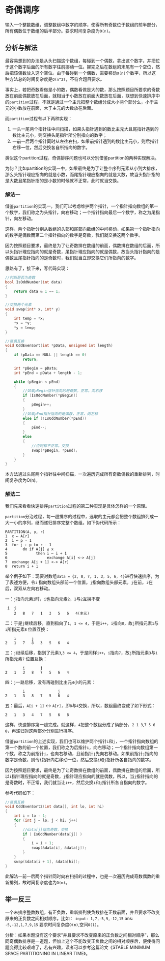 # 奇偶调序

输入一个整数数组，调整数组中数字的顺序，使得所有奇数位于数组的前半部分，所有偶数位于数组的后半部分。要求时间复杂度为`O(n)`。

## 分析与解法

最容易想到的办法是从头扫描这个数组，每碰到一个偶数，拿出这个数字，并把位于这个数字后面的所有数字往前挪动一位。挪完之后在数组的末尾有一个空位，然后把该偶数放入这个空位。由于每碰到一个偶数，需要移动`O(n)`个数字，所以这种方法总的时间复杂度是`O(n^2)`，不符合题目要求。

事实上，若把奇数看做是小的数，偶数看做是大的数，那么按照题目所要求的奇数放在前面偶数放在后面，就相当于小数放在前面大数放在后面，联想到快速排序中的`partition`过程，不就是通过一个主元把整个数组分成大小两个部分么，小于主元的小数放在前面，大于主元的大数放在后面。

而`partition`过程有以下两种实现：

1. 一头一尾两个指针往中间扫描，如果头指针遇到的数比主元大且尾指针遇到的数比主元小，则交换头尾指针所分别指向的数字；
2. 一前一后两个指针同时从左往右扫，如果前指针遇到的数比主元小，则后指针右移一位，然后交换各自所指向的数字。

类似这个partition过程，奇偶排序问题也可以分别借鉴partition的两种实现解决。

为何？比如partition的实现一中，如果最终是为了让整个序列元素从小到大排序，那么头指针理应指向的就是小数，而尾指针理应指向的就是大数，故当头指针指的是大数且尾指针指的是小数的时候就不正常，此时就当交换。

### 解法一

借鉴`partition`的实现一，我们可以考虑维护两个指针，一个指针指向数组的第一个数字，我们称之为头指针，向右移动；一个指针指向最后一个数字，称之为尾指针，向左移动。

这样，两个指针分别从数组的头部和尾部向数组的中间移动，如果第一个指针指向的数字是偶数而第二个指针指向的数字是奇数，我们就交换这两个数字。

因为按照题目要求，最终是为了让奇数排在数组的前面，偶数排在数组的后面，所以头指针理应指向的就是奇数，尾指针理应指向的就是偶数，故当头指针指向的是偶数且尾指针指向的是奇数时，我们就当立即交换它们所指向的数字。

思路有了，接下来，写代码实现：

```cpp
//判断是否为奇数
bool IsOddNumber(int data)
{
    return data & 1 == 1;
}

//交换两个元素
void swap(int* x, int* y)
{
    int temp = *x;
    *x = *y;
    *y = temp;
}

//奇偶互换
void OddEvenSort(int *pData, unsigned int length)
{
    if (pData == NULL || length == 0)
        return;

    int *pBegin = pData;
    int *pEnd = pData + length - 1;

    while (pBegin < pEnd)
    {
        //如果pBegin指针指向的是奇数，正常，向右移
        if (IsOddNumber(*pBegin))  
        {
            pBegin++;
        }
        //如果pEnd指针指向的是偶数，正常，向左移
        else if (!IsOddNumber(*pEnd))
        {
            pEnd--;
        }
        else
        {
            //否则都不正常，交换
            swap(*pBegin, *pEnd);
        }
    }
}
```

本方法通过头尾两个指针往中间扫描，一次遍历完成所有奇数偶数的重新排列，时间复杂度为O(n)。

### 解法二

我们先来看看快速排序`partition`过程的第二种实现是具体怎样的一个原理。

`partition`分治过程，每一趟排序的过程中，选取的主元都会把整个数组排列成一大一小的序列，继而递归排序完整个数组。如下伪代码所示：

```
PARTITION(A, p, r)
1  x ← A[r]
2  i ← p - 1
3  for j ← p to r - 1
4       do if A[j] ≤ x
5             then i ← i + 1
6                  exchange A[i] <-> A[j]
7  exchange A[i + 1] <-> A[r]
8  return i + 1
```

举个例子如下：现要对数组`data = {2, 8, 7, 1, 3, 5, 6, 4}`进行快速排序，为了表述方便，令`i` 指向数组头部前一个位置，`j`指向数组头部元素，`j`在前，`i`在后，双双从左向右移动。


一：`j`指向元素`2`时，`i`也指向元素`2`，`2`与`2`互换不变

     i  j
        2   8   7   1   3   5   6   4(主元)
    
二：于是`j`继续后移，直到指向了`1`，`1 <= 4`，于是`i++`，`i`指向`8`，故`j`所指元素`1`与`i`所指元素`8` 位置互换：

        i       j
    2   1   7   8   3   5   6   4

三：`j`继续后移，指到了元素`3`,`3 <= 4`，于是同样`i++`，`i`指向`7`，故`j`所指元素`3`与`i`所指元素`7` 位置互换：

            i       j
    2   1   3   8   7   5   6   4

四：`j`一路后移，没有再碰到比主元`4`小的元素：

            i               j
    2   1   3   8   7   5   6   4

五：最后，`A[i + 1]` <-> `A[r]`，即`8`与`4`交换，所以，数组最终变成了如下形式：

    2   1   3   4   7   5   6   8

这样，快速排序第一趟完成。就这样，`4`把整个数组分成了俩部分，`2 1 3`,`7 5 6 8`，再递归对这两部分分别进行排序。

借鉴`partition`的上述实现，我们也可以维护两个指针`i`和`j`，一个指针指向数组的第一个数的前一个位置，我们称之为后指针`i`，向右移动；一个指针指向数组第一个数，称之为前指针`j`，也向右移动，且前指针`j`先向右移动。如果前指针`j`指向的数字是奇数，则令`i`指针向右移动一位，然后交换`i`和`j`指针所各自指向的数字。

因为按照题目要求，最终是为了让奇数排在数组的前面，偶数排在数组的后面，所以`i`指针理应指向的就是奇数，`j`指针理应指向的就是偶数，所以，当`j`指针指向的是奇数时，不正常，我们就当让`i++`，然后交换`i`和`j`指针所各自指向的数字。

参考代码如下：

```cpp
//奇偶互换
void OddEvenSort2(int data[], int lo, int hi)
{
    int i = lo - 1;
    for (int j = lo; j < hi; j++)
    {
        //data[j]指向奇数，交换
        if ( IsOddNumber(data[j]) )
        {
            i = i + 1;
            swap(&data[i], &data[j]);
        }
    }
    swap(&data[i + 1], &data[hi]);
}
```

此解法一前一后两个指针同时向右扫描的过程中，也是一次遍历完成奇数偶数的重新排列，故时间复杂度也为`O(n)`。

## 举一反三

一个未排序整数数组，有正负数，重新排列使负数排在正数前面，并且要求不改变原来的正负数之间相对顺序，比如： `input: 1,7,-5,9,-12,15` ans: `-5,-12,1,7,9,15` 要求时间复杂度`O(n)`,空间`O(1)`。

分析：如果本题没有这个要求“并且要求不改变原来的正负数之间相对顺序”，那么同奇偶数排序是一道题，但加上这个不能改变正负数之间的相对顺序后，便使得问题变得比较艰难了，若有兴趣，读者可以参考这篇论文《STABLE MINIMUM SPACE PARTITIONING IN LINEAR TIME》。
